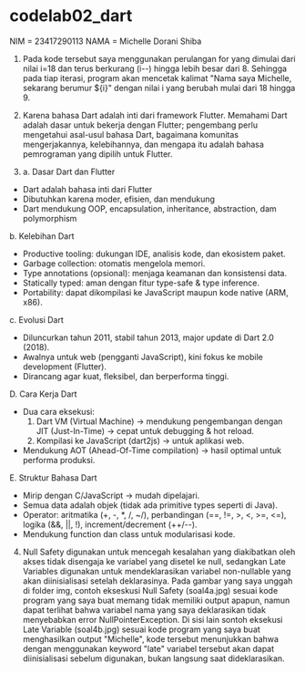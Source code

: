 # codelab02_dart
NIM = 23417290113
NAMA = Michelle Dorani Shiba

1. Pada kode tersebut saya menggunakan perulangan for yang dimulai dari nilai i=18 dan terus berkurang (i--) hingga lebih besar dari 8. Sehingga pada tiap iterasi, program akan mencetak kalimat "Nama saya Michelle, sekarang berumur ${i}" dengan nilai i yang berubah mulai dari 18 hingga 9.

2. Karena bahasa Dart adalah inti dari framework Flutter. Memahami Dart adalah dasar untuk bekerja dengan Flutter; pengembang perlu mengetahui asal-usul bahasa Dart, bagaimana komunitas mengerjakannya, kelebihannya, dan mengapa itu adalah bahasa pemrograman yang dipilih untuk Flutter.

3. a. Dasar Dart dan Flutter
- Dart adalah bahasa inti dari Flutter
- Dibutuhkan karena moder, efisien, dan mendukung
- Dart mendukung OOP, encapsulation, inheritance, abstraction, dam polymorphism

b. Kelebihan Dart
- Productive tooling: dukungan IDE, analisis kode, dan ekosistem paket.
- Garbage collection: otomatis mengelola memori.
- Type annotations (opsional): menjaga keamanan dan konsistensi data.
- Statically typed: aman dengan fitur type-safe & type inference.
- Portability: dapat dikompilasi ke JavaScript maupun kode native (ARM, x86).

c. Evolusi Dart
- Diluncurkan tahun 2011, stabil tahun 2013, major update di Dart 2.0 (2018).
- Awalnya untuk web (pengganti JavaScript), kini fokus ke mobile development (Flutter).
- Dirancang agar kuat, fleksibel, dan berperforma tinggi.

D. Cara Kerja Dart
- Dua cara eksekusi:
  1. Dart VM (Virtual Machine) -> mendukung pengembangan dengan JIT (Just-In-Time) -> cepat untuk debugging & hot reload.
  2. Kompilasi ke JavaScript (dart2js) -> untuk aplikasi web.
- Mendukung AOT (Ahead-Of-Time compilation) → hasil optimal untuk performa produksi.

E. Struktur Bahasa Dart
- Mirip dengan C/JavaScript -> mudah dipelajari.
- Semua data adalah objek (tidak ada primitive types seperti di Java).
- Operator: aritmatika (+, -, *, /, ~/), perbandingan (==, !=, >, <, >=, <=), logika (&&, ||, !), increment/decrement (++/--).
- Mendukung function dan class untuk modularisasi kode.

4. Null Safety digunakan untuk mencegah kesalahan yang diakibatkan oleh akses tidak disengaja ke variabel yang disetel ke null,  sedangkan Late Variables digunakan untuk mendeklarasikan variabel non-nullable yang akan diinisialisasi setelah deklarasinya. Pada gambar yang saya unggah di folder img, contoh ekseskusi Null Safety (soal4a.jpg) sesuai kode program yang saya buat memang tidak memiliki output apapun, namun dapat terlihat bahwa variabel nama yang saya deklarasikan tidak menyebabkan error NullPointerException. Di sisi lain sontoh eksekusi Late Variable (soal4b.jpg) sesuai kode program yang saya buat menghasilkan output "Michelle", kode tersebut menunjukkan bahwa dengan menggunakan keyword "late" variabel tersebut akan dapat diinisialisasi sebelum digunakan, bukan langsung saat dideklarasikan.